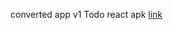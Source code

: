 converted app v1 Todo react apk [link](https://drive.google.com/drive/folders/1bl4e6mg2v8FKn_CPRTDHl7bN8VMUPArO?usp=sharing)

